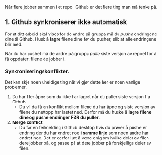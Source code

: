 Når flere jobber sammen i et repo i Github er det flere ting man må tenke på.

## 1. Github synkroniserer ikke automatisk
For at ditt arbeid skal vises for de andre på gruppa må du *pushe* endringene dine til Github. Husk å **lagre** filene dine før du pusher, slik at alle endringene blir med.

Når du har pushet må de andre på gruppa *pulle* siste versjon av repoet for å få oppdatert filene de jobber i.

### Synkroniseringskonflikter.
Det kan skje noen uheldige ting når vi gjør dette her er noen vanlige problemer.
1. Du har filer åpne som du ikke har lagret når du puller siste versjon fra Github.
	- Du vil da få en konflikt mellom filene du har åpne og siste versjon av filene du nettopp har lastet ned. Derfor må du huske å **lagre filene dine og pushe endringer FØR du puller**.
2. **Merge conflict**
	- Du får en feilmelding i Github desktop hvis du prøver å pushe en endring der du har endret noe **i samme linje** som noen andre har endret noe. Det er derfor lurt å være enig om hvilke deler av filen dere jobber på, og passe på at dere jobber på forskjellige deler av filen.